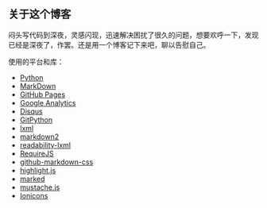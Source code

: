 ## 关于这个博客 ##
闷头写代码到深夜，灵感闪现，迅速解决困扰了很久的问题，想要欢呼一下，发现已经是深夜了，作罢。还是用一个博客记下来吧，聊以告慰自己。

使用的平台和库：

- [Python](https://www.python.org/)
- [MarkDown](https://daringfireball.net/projects/markdown/)
- [GitHub Pages](https://pages.github.com/)
- [Google Analytics](https://analytics.google.com/)
- [Disqus](https://disqus.com/)
- [GitPython](https://github.com/gitpython-developers/GitPython)
- [lxml](http://lxml.de/)
- [markdown2](https://github.com/trentm/python-markdown2)
- [readability-lxml](https://github.com/buriy/python-readability)
- [RequireJS](http://requirejs.org/)
- [github-markdown-css](https://github.com/sindresorhus/github-markdown-css)
- [highlight.js](https://highlightjs.org/)
- [marked](https://github.com/chjj/marked)
- [mustache.js](https://github.com/janl/mustache.js)
- [Ionicons](http://ionicons.com/)
